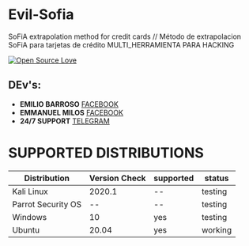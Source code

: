 # Evil-Sofia
 SoFiA extrapolation method for credit cards // Método de extrapolacion SoFiA para tarjetas de crédito
MULTI_HERRAMIENTA PARA HACKING

[![Open Source Love](https://badges.frapsoft.com/os/v3/open-source.svg?v=103)](https://github.com/ellerbrock/open-source-badges/)

## DEv's:
*   **EMILIO BARROSO** [FACEBOOK](https://www.facebook.com/peta.ftp)
*   **EMMANUEL MILOS** [FACEBOOK](https://www.facebook.com/Emmanuel.ansioso43)
*   **24/7 SUPPORT** [TELEGRAM](https://t.me/barrosoe)
# SUPPORTED DISTRIBUTIONS
|Distribution | Version Check | supported | status |
----------|-------|------|-------|
|Kali Linux|2020.1 | --  | testing   |
|Parrot Security OS|-- |--  | testing   |
|Windows|10 |yes  | testing   |
|Ubuntu|20.04 |yes | working   |
